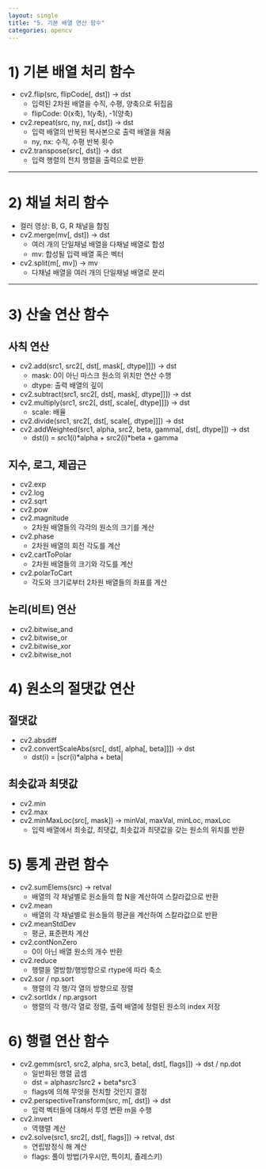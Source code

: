 ```yaml
---
layout: single
title: "5. 기본 배열 연산 함수"
categories: opencv
---
```


# 1) 기본 배열 처리 함수
* cv2.flip(src, flipCode[, dst]) -> dst
    * 입력된 2차원 배열을 수직, 수평, 양축으로 뒤집음
    * flipCode: 0(x축), 1(y축), -1(양축)
* cv2.repeat(src, ny, nx[, dst]) -> dst
    * 입력 배열의 반복된 복사본으로 출력 배열을 채움
    * ny, nx: 수직, 수평 반복 횟수
* cv2.transpose(src[, dst]) -> dst
    * 입력 행렬의 전치 행렬을 출력으로 반환
---

# 2) 채널 처리 함수
* 컬러 영상: B, G, R 채널을 합침
* cv2.merge(mv[, dst]) -> dst
    * 여러 개의 단일채널 배열을 다채널 배열로 합성
    * mv: 합성될 입력 배열 혹은 벡터
* cv2.split(m[, mv]) -> mv
    * 다채널 배열을 여러 개의 단일채널 배열로 분리
---

# 3) 산술 연산 함수
## 사칙 연산
* cv2.add(src1, src2[, dst[, mask[, dtype]]]) -> dst
    * mask: 0이 아닌 마스크 원소의 위치만 연산 수행
    * dtype: 출력 배열의 깊이
* cv2.subtract(src1, src2[, dst[, mask[, dtype]]]) -> dst
* cv2.multiply(src1, src2[, dst[, scale[, dtype]]]) -> dst
    * scale: 배율
* cv2.divide(src1, src2[, dst[, scale[, dtype]]]) -> dst
* cv2.addWeighted(src1, alpha, src2, beta, gamma[, dst[, dtype]]) -> dst
    * dst(i) = src1(i)*alpha + src2(i)*beta + gamma

## 지수, 로그, 제곱근
* cv2.exp
* cv2.log
* cv2.sqrt
* cv2.pow
* cv2.magnitude
    * 2차원 배열들의 각각의 원소의 크기를 계산
* cv2.phase
    * 2차원 배열의 회전 각도를 계산
* cv2.cartToPolar
    * 2차원 배열들의 크기와 각도를 계산
* cv2.polarToCart
    * 각도와 크기로부터 2차원 배열들의 좌표를 계산

## 논리(비트) 연산
* cv2.bitwise_and
* cv2.bitwise_or
* cv2.bitwise_xor
* cv2.bitwise_not

# 4) 원소의 절댓값 연산
## 절댓값
* cv2.absdiff
* cv2.convertScaleAbs(src[, dst[, alpha[, beta]]]) -> dst
    * dst(i) = |scr(i)*alpha + beta|

## 최솟값과 최댓값
* cv2.min
* cv2.max
* cv2.minMaxLoc(src[, mask]) -> minVal, maxVal, minLoc, maxLoc
    * 입력 배열에서 최솟값, 최댓값, 최솟값과 최댓값을 갖는 원소의 위치를 반환

# 5) 통계 관련 함수
* cv2.sumElems(src) -> retval
    * 배열의 각 채널별로 원소들의 합 N을 계산하여 스칼라값으로 반환
* cv2.mean
    * 배열의 각 채널별로 원소들의 평균을 계산하여 스칼라값으로 반환
* cv2.meanStdDev
    * 평균, 표준편차 계산
* cv2.contNonZero
    * 0이 아닌 배열 원소의 개수 반환
* cv2.reduce
    * 행렬을 열방향/행방향으로 rtype에 따라 축소
* cv2.sor / np.sort
    * 행렬의 각 행/각 열의 방향으로 정렬
* cv2.sortIdx / np.argsort
    * 행렬의 각 행/각 열로 정렬, 출력 배열에 정렬된 원소의 index 저장

# 6) 행렬 연산 함수
* cv2.gemm(src1, src2, alpha, src3, beta[, dst[, flags]]) -> dst / np.dot
    * 일반화된 행렬 곱셈
    * dst = alpha*src1*src2 + beta*src3
    * flags에 의해 무엇을 전치할 것인지 결정
* cv2.perspectiveTransform(src, m[, dst]) -> dst
    * 입력 벡터들에 대해서 투영 변환 m을 수행
* cv2.invert
    * 역행렬 계산
* cv2.solve(src1, src2[, dst[, flags]]) -> retval, dst
    * 연립방정식 해 계산
    * flags: 풀이 방법(가우시안, 특이치, 춀레스키)


